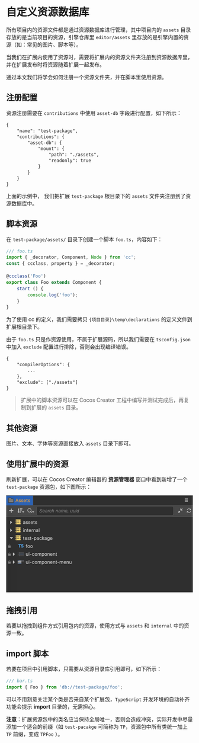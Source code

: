 # 自定义资源数据库

所有项目内的资源文件都是通过资源数据库进行管理，其中项目内的 `assets` 目录存放的是当前项目的资源，引擎仓库里 `editor/assets` 里存放的是引擎内置的资源（如：常见的图片、脚本等）。

当我们在扩展内使用了资源时，需要将扩展内的资源文件夹注册到资源数据库里，并在扩展发布时将资源随着扩展一起发布。


通过本文我们将学会如何注册一个资源文件夹，并在脚本里使用资源。

## 注册配置

资源注册需要在 `contributions` 中使用 `asset-db` 字段进行配置，如下所示： 

```json5
{
    "name": "test-package",
    "contributions": {
        "asset-db": {
            "mount": {
                "path": "./assets",
                "readonly": true
            }
        }
    }
}
```

上面的示例中， 我们把扩展 `test-package` 根目录下的 `assets` 文件夹注册到了资源数据库中。

## 脚本资源

在 `test-package/assets/` 目录下创建一个脚本 `foo.ts`，内容如下：

```typescript
/// foo.ts
import { _decorator, Component, Node } from 'cc';
const { ccclass, property } = _decorator;
 
@ccclass('Foo')
export class Foo extends Component {
    start () {
        console.log('foo');
    }
}
```

为了使用 cc 的定义，我们需要拷贝 `{项目目录}\temp\declarations` 的定义文件到扩展根目录下。

由于 `foo.ts` 只是作资源使用，不属于扩展源码，所以我们需要在 `tsconfig.json` 中加入 `exclude` 配置进行排除，否则会出现编译错误。
```json5
{
    "compilerOptions": { 
        ... 
    },
    "exclude": ["./assets"]
}
```
> 扩展中的脚本资源可以在 Cocos Creator 工程中编写并测试完成后，再复制到扩展的 `assets` 目录。

## 其他资源

图片、文本、字体等资源直接放入 `assets` 目录下即可。


## 使用扩展中的资源

刷新扩展，可以在 Cocos Creator 编辑器的 **资源管理器** 窗口中看到新增了一个 `test-package` 资源包，如下图所示：

![](./image/extension-database.png)

## 拖拽引用
若要以拖拽到组件方式引用包内的资源，使用方式与 `assets` 和 `internal` 中的资源一致。


## import 脚本

若要在项目中引用脚本，只需要从资源目录库引用即可，如下所示：
```typescript
/// bar.ts
import { Foo } from 'db://test-package/foo';
```
可以不用刻意关注某个类是否来自某个扩展包，`TypeScript` 开发环境的自动补齐功能会提示 **import** 目录的，无需担心。


**注意**：扩展资源包中的类名应当保持全局唯一，否则会造成冲突，实际开发中尽量添加一个适合的前缀（如 `test-pacakge` 可简称为 `TP`，资源包中所有类统一加上 `TP` 前缀，变成 `TPFoo` ）。

